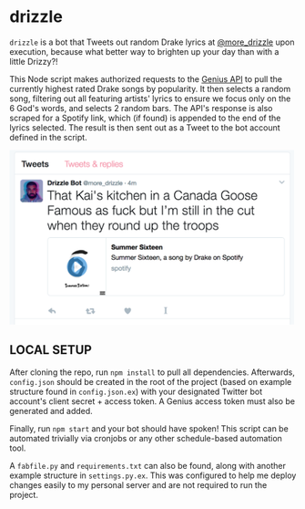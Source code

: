 # drizzle

`drizzle` is a bot that Tweets out random Drake lyrics at [@more_drizzle](https://twitter.com/more_drizzle) upon execution, because what better way to brighten up your day than with a little Drizzy?!

This Node script makes authorized requests to the [Genius API](https://docs.genius.com/) to pull the currently highest rated Drake songs by popularity. It then selects a random song, filtering out all featuring artists' lyrics to ensure we focus only on the 6 God's words, and selects 2 random bars. The API's response is also scraped for a Spotify link, which (if found) is appended to the end of the lyrics selected. The result is then sent out as a Tweet to the bot account defined in the script.

<img src="./example-tweet.png" alt="Screenshot of example tweet sent by bot" style="width: 500px;"/>

## LOCAL SETUP ##

After cloning the repo, run `npm install` to pull all dependencies. Afterwards, `config.json` should be created in the root of the project (based on example structure found in `config.json.ex`) with your designated Twitter bot account's client secret + access token. A Genius access token must also be generated and added.

Finally, run `npm start` and your bot should have spoken! This script can be automated trivially via cronjobs or any other schedule-based automation tool.

A `fabfile.py` and `requirements.txt` can also be found, along with another example structure in `settings.py.ex`. This was configured to help me deploy changes easily to my personal server and are not required to run the project.
